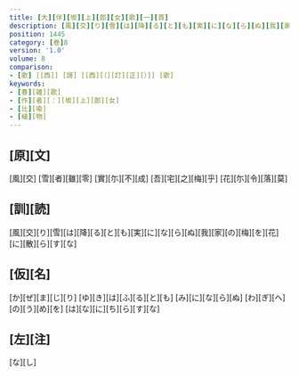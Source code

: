 ```yaml
---
title: [大][伴][坂][上][郎][女][歌][一][首]
description: [風][交][り][雪][は][降][る][と][も][実][に][な][ら][ぬ][我][家][の][梅][を][花][に][散][ら][す][な]
position: 1445
category: [巻]8
version: '1.0'
volume: 8
comparison:
- [歌] [[西]] [謌] [[西][（][訂][正][）]] [歌]
keywords:
- [春][雑][歌]
- [作][者][：][坂][上][郎][女]
- [比][喩]
- [植][物]
---
```


## [原][文]

[風][交] [雪][者][雖][零] [實][尓][不][成] [吾][宅][之][梅][乎] [花][尓][令][落][莫]

## [訓][読]

[風][交][り][雪][は][降][る][と][も][実][に][な][ら][ぬ][我][家][の][梅][を][花][に][散][ら][す][な]

## [仮][名]

[か][ぜ][ま][じ][り] [ゆ][き][は][ふ][る][と][も] [み][に][な][ら][ぬ] [わ][ぎ][へ][の][う][め][を] [は][な][に][ち][ら][す][な]

## [左][注]

[な][し]
